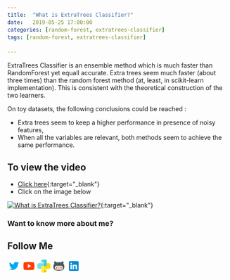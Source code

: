 ```yaml
---
title:  "What is ExtraTrees Classifier?"
date:   2019-05-25 17:00:00
categories: [random-forest, extratrees-classifier]
tags: [random-forest, extratrees-classifier]

---
```


ExtraTrees Classifier is an ensemble method which is much faster than RandomForest yet equall accurate. Extra trees seem much faster (about three times) than the random forest method (at, least, in scikit-learn implementation). This is consistent with the theoretical construction of the two learners.

On toy datasets, the following conclusions could be reached :
- Extra trees seem to keep a higher performance in presence of noisy features,
- When all the variables are relevant, both methods seem to achieve the same performance.

## To view the video
* [Click here](https://youtu.be/Q1qpG7gwix4){:target="_blank"}
* Click on the image below

[![What is ExtraTrees Classifier?](http://img.youtube.com/vi/Q1qpG7gwix4/0.jpg)](http://www.youtube.com/watch?v=Q1qpG7gwix4){:target="_blank"}

### Want to know more about me?
## Follow Me
<a href="https://twitter.com/_bhaveshbhatt" target="_blank"><img class="ai-subscribed-social-icon" src="/assets/images/tw.png" width="30"></a>
<a href="https://www.youtube.com/bhaveshbhatt8791/" target="_blank"><img class="ai-subscribed-social-icon" src="/assets/images/ytb.png" width="30"></a>
<a href="https://www.youtube.com/PythonTricks/" target="_blank"><img class="ai-subscribed-social-icon" src="/assets/images/python_logo.png" width="30"></a>
<a href="https://github.com/bhattbhavesh91" target="_blank"><img class="ai-subscribed-social-icon" src="/assets/images/gthb.png" width="30"></a>
<a href="https://www.linkedin.com/in/bhattbhavesh91/" target="_blank"><img class="ai-subscribed-social-icon" src="/assets/images/lnkdn.png" width="30"></a>
